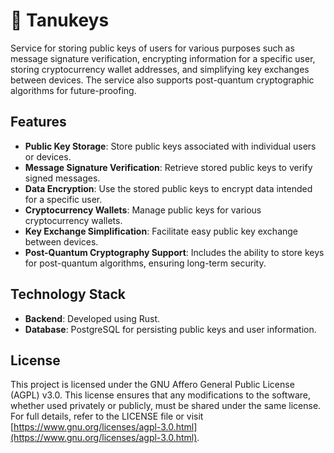 # 🐻 Tanukeys

Service for storing public keys of users for various purposes such as message signature verification, encrypting information for a specific user, storing cryptocurrency wallet addresses, and simplifying key exchanges between devices. The service also supports post-quantum cryptographic algorithms for future-proofing.


## Features

- **Public Key Storage**: Store public keys associated with individual users or devices.
- **Message Signature Verification**: Retrieve stored public keys to verify signed messages.
- **Data Encryption**: Use the stored public keys to encrypt data intended for a specific user.
- **Cryptocurrency Wallets**: Manage public keys for various cryptocurrency wallets.
- **Key Exchange Simplification**: Facilitate easy public key exchange between devices.
- **Post-Quantum Cryptography Support**: Includes the ability to store keys for post-quantum algorithms, ensuring long-term security.


## Technology Stack

- **Backend**: Developed using Rust.
- **Database**: PostgreSQL for persisting public keys and user information.


## License

This project is licensed under the GNU Affero General Public License (AGPL) v3.0. This license ensures that any modifications to the software, whether used privately or publicly, must be shared under the same license. For full details, refer to the LICENSE file or visit [https://www.gnu.org/licenses/agpl-3.0.html](https://www.gnu.org/licenses/agpl-3.0.html).

